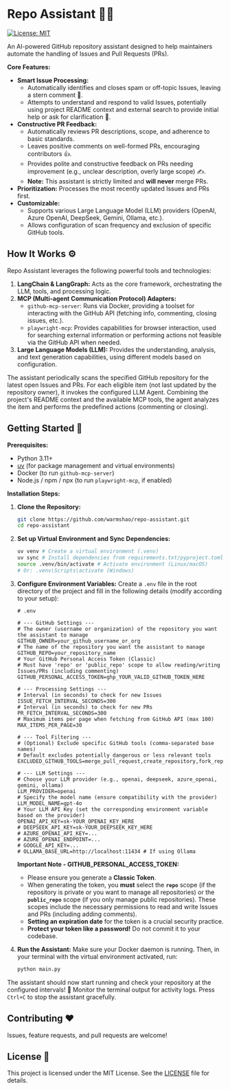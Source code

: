 # Repo Assistant 🤖✨

[![License: MIT](https://img.shields.io/badge/License-MIT-yellow.svg)](https://opensource.org/licenses/MIT)

An AI-powered GitHub repository assistant designed to help maintainers automate the handling of Issues and Pull Requests (PRs).

**Core Features:**

*   **Smart Issue Processing:**
    *   Automatically identifies and closes spam or off-topic Issues, leaving a stern comment 🚫.
    *   Attempts to understand and respond to valid Issues, potentially using project README context and external search to provide initial help or ask for clarification 🤔.
*   **Constructive PR Feedback:**
    *   Automatically reviews PR descriptions, scope, and adherence to basic standards.
    *   Leaves positive comments on well-formed PRs, encouraging contributors 👍.
    *   Provides polite and constructive feedback on PRs needing improvement (e.g., unclear description, overly large scope) ✍️.
    *   **Note:** This assistant is strictly limited and **will never** merge PRs.
*   **Prioritization:** Processes the most recently updated Issues and PRs first.
*   **Customizable:**
    *   Supports various Large Language Model (LLM) providers (OpenAI, Azure OpenAI, DeepSeek, Gemini, Ollama, etc.).
    *   Allows configuration of scan frequency and exclusion of specific GitHub tools.

## How It Works ⚙️

Repo Assistant leverages the following powerful tools and technologies:

1.  **LangChain & LangGraph:** Acts as the core framework, orchestrating the LLM, tools, and processing logic.
2.  **MCP (Multi-agent Communication Protocol) Adapters:**
    *   `github-mcp-server`: Runs via Docker, providing a toolset for interacting with the GitHub API (fetching info, commenting, closing issues, etc.).
    *   `playwright-mcp`: Provides capabilities for browser interaction, used for searching external information or performing actions not feasible via the GitHub API when needed.
3.  **Large Language Models (LLM):** Provides the understanding, analysis, and text generation capabilities, using different models based on configuration.

The assistant periodically scans the specified GitHub repository for the latest open Issues and PRs. For each eligible item (not last updated by the repository owner), it invokes the configured LLM Agent. Combining the project's README context and the available MCP tools, the agent analyzes the item and performs the predefined actions (commenting or closing).

## Getting Started 🚀

**Prerequisites:**

*   Python 3.11+
*   [uv](https://github.com/astral-sh/uv) (for package management and virtual environments)
*   Docker (to run `github-mcp-server`)
*   Node.js / npm / npx (to run `playwright-mcp`, if enabled)

**Installation Steps:**

1.  **Clone the Repository:**
    ```bash
    git clone https://github.com/warmshao/repo-assistant.git
    cd repo-assistant
    ```

2.  **Set up Virtual Environment and Sync Dependencies:**
    ```bash
    uv venv # Create a virtual environment (.venv)
    uv sync # Install dependencies from requirements.txt/pyproject.toml
    source .venv/bin/activate # Activate environment (Linux/macOS)
    # Or: .venv\Scripts\activate (Windows)
    ```

3.  **Configure Environment Variables:**
    Create a `.env` file in the root directory of the project and fill in the following details (modify according to your setup):

    ```dotenv
    # .env

    # --- GitHub Settings ---
    # The owner (username or organization) of the repository you want the assistant to manage
    GITHUB_OWNER=your_github_username_or_org
    # The name of the repository you want the assistant to manage
    GITHUB_REPO=your_repository_name
    # Your GitHub Personal Access Token (Classic)
    # Must have 'repo' or 'public_repo' scope to allow reading/writing Issues/PRs (including commenting)
    GITHUB_PERSONAL_ACCESS_TOKEN=ghp_YOUR_VALID_GITHUB_TOKEN_HERE

    # --- Processing Settings ---
    # Interval (in seconds) to check for new Issues
    ISSUE_FETCH_INTERVAL_SECONDS=300
    # Interval (in seconds) to check for new PRs
    PR_FETCH_INTERVAL_SECONDS=300
    # Maximum items per page when fetching from GitHub API (max 100)
    MAX_ITEMS_PER_PAGE=30

    # --- Tool Filtering ---
    # (Optional) Exclude specific GitHub tools (comma-separated base names)
    # Default excludes potentially dangerous or less relevant tools
    EXCLUDED_GITHUB_TOOLS=merge_pull_request,create_repository,fork_repository,push_files,create_branch,create_or_update_file,update_pull_request_branch

    # --- LLM Settings ---
    # Choose your LLM provider (e.g., openai, deepseek, azure_openai, gemini, ollama)
    LLM_PROVIDER=openai
    # Specify the model name (ensure compatibility with the provider)
    LLM_MODEL_NAME=gpt-4o
    # Your LLM API Key (set the corresponding environment variable based on the provider)
    OPENAI_API_KEY=sk-YOUR_OPENAI_KEY_HERE
    # DEEPSEEK_API_KEY=sk-YOUR_DEEPSEEK_KEY_HERE
    # AZURE_OPENAI_API_KEY=...
    # AZURE_OPENAI_ENDPOINT=...
    # GOOGLE_API_KEY=...
    # OLLAMA_BASE_URL=http://localhost:11434 # If using Ollama
    ```

    **Important Note - GITHUB_PERSONAL_ACCESS_TOKEN:**
    *   Please ensure you generate a **Classic Token**.
    *   When generating the token, you **must** select the **`repo`** scope (if the repository is private or you want to manage all repositories) or the **`public_repo`** scope (if you only manage public repositories). These scopes include the necessary permissions to read and write Issues and PRs (including adding comments).
    *   **Setting an expiration date** for the token is a crucial security practice.
    *   **Protect your token like a password!** Do not commit it to your codebase.

4.  **Run the Assistant:**
    Make sure your Docker daemon is running. Then, in your terminal with the virtual environment activated, run:
    ```bash
    python main.py
    ```

The assistant should now start running and check your repository at the configured intervals! 🎉 Monitor the terminal output for activity logs. Press `Ctrl+C` to stop the assistant gracefully.

## Contributing ❤️

Issues, feature requests, and pull requests are welcome!

## License 📄

This project is licensed under the MIT License. See the [LICENSE](LICENSE) file for details.